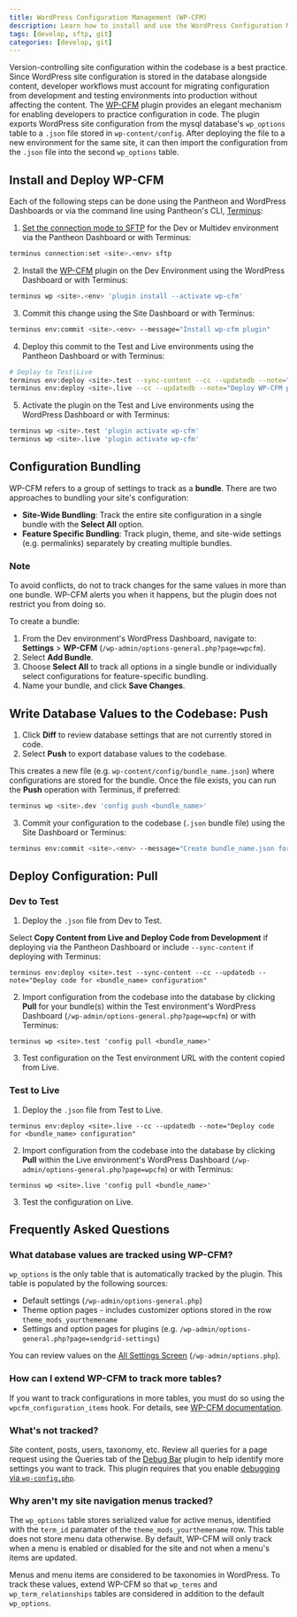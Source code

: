 ```yaml
---
title: WordPress Configuration Management (WP-CFM)
description: Learn how to install and use the WordPress Configuration Management plugin on your Pantheon WordPress site.
tags: [develop, sftp, git]
categories: [develop, git]
---
```


Version-controlling site configuration within the codebase is a best practice. Since WordPress site configuration is stored in the database alongside content, developer workflows must account for migrating configuration from development and testing environments into production without affecting the content. The [WP-CFM](https://wordpress.org/plugins/wp-cfm/) plugin provides an elegant mechanism for enabling developers to practice configuration in code. The plugin exports WordPress site configuration from the mysql database's `wp_options` table to a `.json` file stored in `wp-content/config`.  After deploying the file to a new environment for the same site, it can then import the configuration from the `.json` file into the second `wp_options` table.

## Install and Deploy WP-CFM

Each of the following steps can be done using the Pantheon and WordPress Dashboards or via the command line using Pantheon's CLI, [Terminus](/docs/terminus):

1. [Set the connection mode to SFTP](/docs/sftp) for the Dev or Multidev environment via the Pantheon Dashboard or with Terminus:
 ```bash
 terminus connection:set <site>.<env> sftp
 ```

2. Install the [WP-CFM](https://wordpress.org/plugins/wp-cfm/) plugin on the Dev Environment using the WordPress Dashboard or with Terminus:
 ```bash
 terminus wp <site>.<env> 'plugin install --activate wp-cfm'
 ```

3. Commit this change using the Site Dashboard or with Terminus:
 ```bash
 terminus env:commit <site>.<env> --message="Install wp-cfm plugin"
 ```

4. Deploy this commit to the Test and Live environments using the Pantheon Dashboard or with Terminus:
 ```bash
 # Deploy to Test|Live
 terminus env:deploy <site>.test --sync-content --cc --updatedb --note="Deploy WP-CFM plugin to the Test environment"
 terminus env:deploy <site>.live --cc --updatedb --note="Deploy WP-CFM plugin to the Live environment"
 ```

5. Activate the plugin on the Test and Live environments using the WordPress Dashboard or with Terminus:
 ```bash
 terminus wp <site>.test 'plugin activate wp-cfm'
 terminus wp <site>.live 'plugin activate wp-cfm'
 ```

## Configuration Bundling
WP-CFM refers to a group of settings to track as a **bundle**. There are two approaches to bundling your site's configuration:

- **Site-Wide Bundling**: Track the entire site configuration in a single bundle with the **Select All** option.
- **Feature Specific Bundling**: Track plugin, theme, and site-wide settings (e.g. permalinks) separately by creating multiple bundles.
<div class="alert alert-info">
<h3 class="info">Note</h3>
<p>To avoid conflicts, do not to track changes for the same values in more than one bundle. WP-CFM alerts you when it happens, but the plugin does not restrict you from doing so.</p>
</div>

To create a bundle:

1. From the Dev environment's WordPress Dashboard, navigate to: **Settings** > **WP-CFM** (`/wp-admin/options-general.php?page=wpcfm`).
2. Select **Add Bundle**.
3. Choose **Select All** to track all options in a single bundle or individually select configurations for feature-specific bundling.
4. Name your bundle, and click **Save Changes**.

## Write Database Values to the Codebase: Push

1. Click **Diff** to review database settings that are not currently stored in code.
2. Select **Push** to export database values to the codebase.

 This creates a new file (e.g. `wp-content/config/bundle_name.json`) where configurations are stored for the bundle. Once the file exists, you can run the **Push** operation with Terminus, if preferred:

 ```bash
 terminus wp <site>.dev 'config push <bundle_name>'
 ```

3. Commit your configuration to the codebase (`.json` bundle file) using the Site Dashboard or Terminus:

 ```bash
 terminus env:commit <site>.<env> --message="Create bundle_name.json for tracking configuration in code"
 ```

## Deploy Configuration: Pull
### Dev to Test
1. Deploy the `.json` file from Dev to Test.

 Select **Copy Content from Live and Deploy Code from Development** if deploying via the Pantheon Dashboard or include `--sync-content` if deploying with Terminus:

 ```
 terminus env:deploy <site>.test --sync-content --cc --updatedb --note="Deploy code for <bundle_name> configuration"
 ```  

2. Import configuration from the codebase into the database by clicking **Pull** for your bundle(s) within the Test environment's WordPress Dashboard (`/wp-admin/options-general.php?page=wpcfm`) or with Terminus:

 ```
 terminus wp <site>.test 'config pull <bundle_name>'
 ```
3. Test configuration on the Test environment URL with the content copied from Live.

### Test to Live
1. Deploy the `.json` file from Test to Live.

 ```
 terminus env:deploy <site>.live --cc --updatedb --note="Deploy code for <bundle_name> configuration"
 ```  

2. Import configuration from the codebase into the database by clicking **Pull** within the Live environment's WordPress Dashboard (`/wp-admin/options-general.php?page=wpcfm`) or with Terminus:

 ```
 terminus wp <site>.live 'config pull <bundle_name>'
 ```
3. Test the configuration on Live.

## Frequently Asked Questions

### What database values are tracked using WP-CFM?
`wp_options` is the only table that is automatically tracked by the plugin. This table is populated by the following sources:

- Default settings (`/wp-admin/options-general.php`)
- Theme option pages - includes customizer options stored in the row `theme_mods_yourthemename`
- Settings and option pages for plugins (e.g. `/wp-admin/options-general.php?page=sendgrid-settings`)

You can review values on the [All Settings Screen](https://codex.wordpress.org/Option_Reference#All_Settings_Screen) (`/wp-admin/options.php`).

### How can I extend WP-CFM to track more tables?
If you want to track configurations in more tables, you must do so using the `wpcfm_configuration_items` hook. For details, see [WP-CFM documentation](http://forumone.github.io/wp-cfm/).

### What's not tracked?
Site content, posts, users, taxonomy, etc. Review all queries for a page request using the Queries tab of the [Debug Bar](https://wordpress.org/plugins/debug-bar/) plugin to help identify more settings you want to track. This plugin requires that you enable [debugging via `wp-config.php`](/docs/wp-config-php/#frequently-asked-questions).

### Why aren't my site navigation menus tracked?
The `wp_options` table stores serialized value for active menus, identified with the `term_id` paramater of the `theme_mods_yourthemename` row. This table does not store menu data otherwise. By default, WP-CFM will only track when a menu is enabled or disabled for the site and not when a menu's items are updated.

Menus and menu items are considered to be taxonomies in WordPress. To track these values, extend WP-CFM so that `wp_terms` and `wp_term_relationships` tables are considered in addition to the default `wp_options`.

